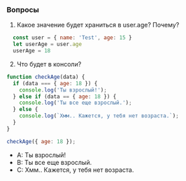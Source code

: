 ### Вопросы

1. Какое значение будет храниться в user.age? Почему?
```javascript
  const user = { name: 'Test', age: 15 }
  let userAge = user.age
  userAge = 18
```

2. Что будет в консоли?

```javascript
function checkAge(data) {
  if (data === { age: 18 }) {
    console.log('Ты взрослый!');
  } else if (data == { age: 18 }) {
    console.log('Ты все еще взрослый.');
  } else {
    console.log(`Хмм.. Кажется, у тебя нет возраста.`);
  }
}

checkAge({ age: 18 });
```

- A: Ты взрослый!
- B: Ты все еще взрослый.
- C: Хмм.. Кажется, у тебя нет возраста.

